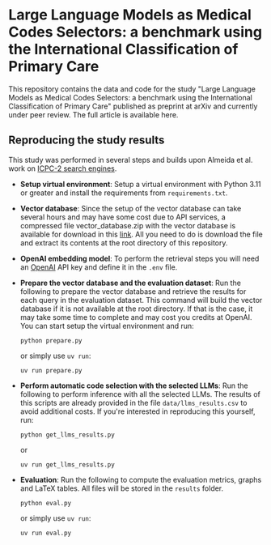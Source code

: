 # Large Language Models as Medical Codes Selectors: a benchmark using the International Classification of Primary Care

This repository contains the data and code for the study "Large Language Models as Medical Codes Selectors: a benchmark using the International Classification of Primary Care" published as preprint at arXiv and currently under peer review. The full article is available here.

## Reproducing the study results

This study was performed in several steps and builds upon Almeida et al. work on [ICPC-2 search engines](https://jmai.amegroups.org/article/view/9766/html).

- **Setup virtual environment**:
Setup a virtual environment with Python 3.11 or greater and install the requirements from `requirements.txt`.

- **Vector database**:
Since the setup of the vector database can take several hours and may have some cost due to API services, a compressed file vector_database.zip with the vector database is available for download in this [link](https://drive.google.com/file/d/1vwnhH56KZssGCp2MVV0m0iTEQ2gYTHuy/view?usp=sharing). All you need to do is download the file and extract its contents at the root directory of this repository.

- **OpenAI embedding model**: 
To perform the retrieval steps you will need an [OpenAI](https://platform.openai.com/) API key and define it in the `.env` file. 

- **Prepare the vector database and the evaluation dataset**: 
Run the following to prepare the vector database and retrieve the results for each query in the evaluation dataset. This command will build the vector database if it is not available at the root directory. If that is the case, it may take some time to complete and may cost you credits at OpenAI.
    You can start setup the virtual environment and run:
    ```
    python prepare.py
    ```
    or simply use `uv run`:
    ```
    uv run prepare.py
    ```

- **Perform automatic code selection with the selected LLMs**:
Run the following to perform inference with all the selected LLMs. The results of this scripts are already provided in the file `data/llms_results.csv` to avoid additional costs. If you're interested in reproducing this yourself, run:
    ```
    python get_llms_results.py
    ```
    or
    ```
    uv run get_llms_results.py
    ```

- **Evaluation**:
Run the following to compute the evaluation metrics, graphs and LaTeX tables. All files will be stored in the `results` folder.
    ```
    python eval.py
    ```
    or simply use `uv run`:
    ```
    uv run eval.py
    ```
